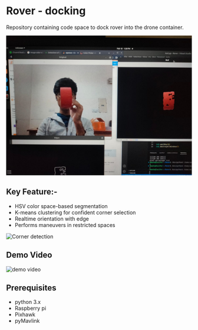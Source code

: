 # Rover - docking
Repository containing code space to dock rover into the drone container.

![color segmentation](https://github.com/Sanidhya-30/rover-docking/blob/main/colospace_segmentation.jpeg)

## Key Feature:-
* HSV color space-based segmentation
* K-means clustering for confident corner selection
* Realtime orientation with edge
* Performs maneuvers in restricted spaces

![Corner detection](https://github.com/Sanidhya-30/rover-docking/blob/main/point_track.gif)

<!--
### Setup and launching the simulation environment:-

* Clone the repo, and build using catkin_make.
```
cd MobileRobot
catkin_make
source ~/{name_of_workspace}/devel/setup.bash
```

* Command `roslaunch mobile_robot test.launch` will launch the gazebo world along 
-->

## Demo Video

![demo video](https://github.com/Sanidhya-30/rover-docking/blob/main/rover_dock.gif)


## Prerequisites
* python 3.x
* Raspberry pi
* Pixhawk 
* pyMavlink
